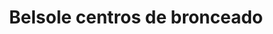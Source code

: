 ---
title: "Belsole centros de bronceado"
url: /gijon-xixon/belsole-centros-de-bronceado/
shop: Kosmetik
---